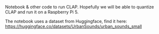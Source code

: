 Notebook & other code to run CLAP. Hopefully we will be able to quantize CLAP and run it on a Raspberry Pi 5.

The notebook uses a dataset from Huggingface, find it here: https://huggingface.co/datasets/UrbanSounds/urban_sounds_small 
